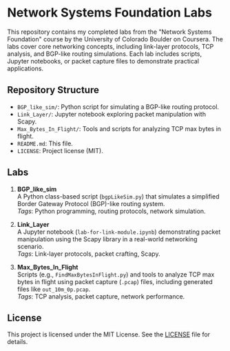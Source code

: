 # Network Systems Foundation Labs

This repository contains my completed labs from the "Network Systems Foundation" course by the University of Colorado Boulder on Coursera. The labs cover core networking concepts, including link-layer protocols, TCP analysis, and BGP-like routing simulations. Each lab includes scripts, Jupyter notebooks, or packet capture files to demonstrate practical applications.

## Repository Structure
- `BGP_like_sim/`: Python script for simulating a BGP-like routing protocol.
- `Link_Layer/`: Jupyter notebook exploring packet manipulation with Scapy.
- `Max_Bytes_In_Flight/`: Tools and scripts for analyzing TCP max bytes in flight.
- `README.md`: This file.
- `LICENSE`: Project license (MIT).

## Labs
1. **BGP_like_sim**  
   A Python class-based script (`bgpLikeSim.py`) that simulates a simplified Border Gateway Protocol (BGP)-like routing system.  
   *Tags*: Python programming, routing protocols, network simulation.

2. **Link_Layer**  
   A Jupyter notebook (`lab-for-link-module.ipynb`) demonstrating packet manipulation using the Scapy library in a real-world networking scenario.  
   *Tags*: Link-layer protocols, packet crafting, Scapy.

3. **Max_Bytes_In_Flight**  
   Scripts (e.g., `FindMaxBytesInFlight.py`) and tools to analyze TCP max bytes in flight using packet capture (`.pcap`) files, including generated files like `out_10m_0p.pcap`.  
   *Tags*: TCP analysis, packet capture, network performance.

## License
This project is licensed under the MIT License. See the [LICENSE](LICENSE) file for details.
